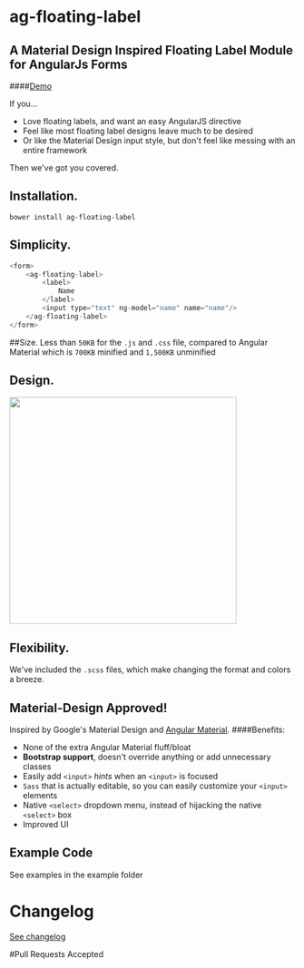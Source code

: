 # ag-floating-label

## A Material Design Inspired Floating Label Module for AngularJs Forms
####[Demo](http://stephengardner.github.io/ag-floating-label/examples/)

If you...
* Love floating labels, and want an easy AngularJS directive
* Feel like most floating label designs leave much to be desired
* Or like the Material Design input style, but don't feel like messing with an entire framework

Then we've got you covered.

## Installation.
`bower install ag-floating-label`

## Simplicity.
```javascript
<form>
    <ag-floating-label>
        <label>
            Name
        </label>
        <input type="text" ng-model="name" name="name"/>
    </ag-floating-label>
</form>
````
##Size.
Less than `50KB` for the `.js` and `.css` file, compared to Angular Material which is `700KB` minified and `1,500KB` unminified

## Design.
<img src="http://stephengardner.github.io/ag-floating-label/gh-pages-assets/ag-floating-label-1.png" width="400" />

## Flexibility.
We've included the `.scss` files, which make changing the format and colors a breeze.

## Material-Design Approved!
Inspired by Google's Material Design and [Angular Material](https://material.angularjs.org/latest/demo/input).
####Benefits:
* None of the extra Angular Material fluff/bloat
* **Bootstrap support**, doesn't override anything or add unnecessary classes
* Easily add `<input>` *hints* when an `<input>` is focused
* `Sass` that is actually editable, so you can easily customize your `<input>` elements
* Native `<select>` dropdown menu, instead of hijacking the native `<select>` box
* Improved UI


## Example Code
See examples in the example folder

# Changelog
[See changelog](CHANGELOG.md)

#Pull Requests Accepted
